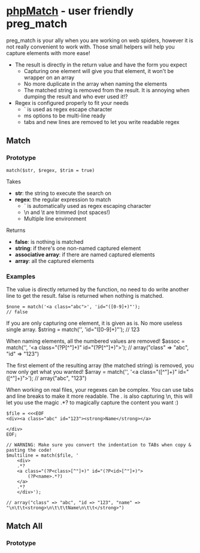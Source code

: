 [phpMatch](http://blog.vjeux.com/) - user friendly preg_match
================================

preg_match is your ally when you are working on web spiders, however it is not really convenient to work with. Those small helpers will help you capture elements with more ease!

* The result is directly in the return value and have the form you expect
	* Capturing one element will give you that element, it won't be wrapper on an array
	* No more duplicate in the array when naming the elements
	* The matched string is removed from the result. It is annoying when dumping the result and who ever used it!?
* Regex is configured properly to fit your needs
	* ` is used as regex escape character
	* ms options to be multi-line ready
	* tabs and new lines are removed to let you write readable regex

Match
-----

### Prototype

	match($str, $regex, $trim = true)

Takes

* **str**: the string to execute the search on
* **regex**: the regular expression to match
	* ` is automatically used as regex escaping character
	* \n and \t are trimmed (not spaces!)
	* Multiple line environment

Returns

* **false**: is nothing is matched
* **string**: if there's one non-named captured element
* **associative array**: if there are named captured elements
* **array**: all the captured elements


### Examples

The value is directly returned by the function, no need to do write another line to get the result. false is returned when nothing is matched.

	$none = match('<a class="abc">', 'id="([0-9]+)"');
	// false

If you are only capturing one element, it is given as is. No more useless single array.
	$string = match('<a id="123">', 'id="([0-9]+)"');
	// 123

When naming elements, all the numbered values are removed!
	$assoc = match('<a class="abc" id="123">', '<a class="(?P<class>[^"]+)" id="(?P<class>[^"]+)">');
	// array("class" => "abc", "id" => "123")

The first element of the resulting array (the matched string) is removed, you now only get what you wanted!
	$array = match('<a class="abc" id="123">', '<a class="([^"]+)" id="([^"]+)">');
	// array("abc", "123")

When working on real files, your regexes can be complex. You can use tabs and line breaks to make it more readable.
The . is also capturing \n, this will let you use the magic .*? to magically capture the content you want :)

	$file = <<<EOF
	<div><a class="abc" id="123"><strong>Name</strong></a>

	</div>
	EOF;

	// WARNING: Make sure you convert the indentation to TABs when copy & pasting the code!
	$multiline = match($file, '
		<div>
		.*?
		<a class="(?P<class>[^"]+)" id="(?P<id>[^"]+)">
			(?P<name>.*?)
		</a>
		.*?
		</div>');

	// array("class" => "abc", "id => "123", "name" => "\n\t\t<strong>\n\t\t\tName\n\t\t</strong>")

Match All
---------

### Prototype

